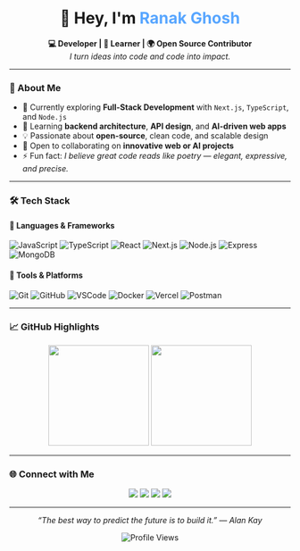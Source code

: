 <!-- Profile README for @Ranakghosh7 -->
<h1 align="center">👋 Hey, I'm <span style="color:#58a6ff;">Ranak Ghosh</span></h1>

<p align="center">
  <b>💻 Developer | 🧠 Learner | 🌍 Open Source Contributor</b><br>
  <i>I turn ideas into code and code into impact.</i>
</p>

---

### 🧩 About Me  
- 🔭 Currently exploring **Full-Stack Development** with `Next.js`, `TypeScript`, and `Node.js`  
- 🌱 Learning **backend architecture**, **API design**, and **AI-driven web apps**  
- 💡 Passionate about **open-source**, clean code, and scalable design  
- 🤝 Open to collaborating on **innovative web or AI projects**  
- ⚡ Fun fact: *I believe great code reads like poetry — elegant, expressive, and precise.*

---

### 🛠️ Tech Stack  

#### 🚀 Languages & Frameworks
![JavaScript](https://img.shields.io/badge/-JavaScript-000?&logo=JavaScript)
![TypeScript](https://img.shields.io/badge/-TypeScript-000?&logo=TypeScript)
![React](https://img.shields.io/badge/-React-000?&logo=React)
![Next.js](https://img.shields.io/badge/-Next.js-000?&logo=Next.js)
![Node.js](https://img.shields.io/badge/-Node.js-000?&logo=node.js)
![Express](https://img.shields.io/badge/-Express-000?&logo=Express)
![MongoDB](https://img.shields.io/badge/-MongoDB-000?&logo=MongoDB)

#### 🧰 Tools & Platforms
![Git](https://img.shields.io/badge/-Git-000?&logo=Git)
![GitHub](https://img.shields.io/badge/-GitHub-000?&logo=GitHub)
![VSCode](https://img.shields.io/badge/-VSCode-000?&logo=VisualStudioCode)
![Docker](https://img.shields.io/badge/-Docker-000?&logo=Docker)
![Vercel](https://img.shields.io/badge/-Vercel-000?&logo=Vercel)
![Postman](https://img.shields.io/badge/-Postman-000?&logo=Postman)

---

### 📈 GitHub Highlights  

<p align="center">
  <img src="https://github-readme-stats.vercel.app/api?username=Ranakghosh7&show_icons=true&theme=tokyonight&hide_border=true" height="180em" />
  <img src="https://github-readme-stats.vercel.app/api/top-langs/?username=Ranakghosh7&layout=compact&theme=tokyonight&hide_border=true" height="180em" />
</p>

---

### 🌐 Connect with Me  

<p align="center">
  <a href="mailto:ranakghosh7@gmail.com"><img src="https://img.shields.io/badge/Email-D14836?style=for-the-badge&logo=gmail&logoColor=white"/></a>
  <a href="https://linkedin.com/in/ranakghosh7"><img src="https://img.shields.io/badge/LinkedIn-0077B5?style=for-the-badge&logo=linkedin&logoColor=white"/></a>
  <a href="https://twitter.com/ranakghosh7"><img src="https://img.shields.io/badge/Twitter-1DA1F2?style=for-the-badge&logo=twitter&logoColor=white"/></a>
  <a href="https://hashnode.com/@ranakghosh7"><img src="https://img.shields.io/badge/Hashnode-2962FF?style=for-the-badge&logo=hashnode&logoColor=white"/></a>
</p>

---

<p align="center">
  <i>“The best way to predict the future is to build it.” — Alan Kay</i>  
</p>

<p align="center">
  <img src="https://komarev.com/ghpvc/?username=Ranakghosh7&color=blueviolet&style=flat-square" alt="Profile Views"/>
</p>
